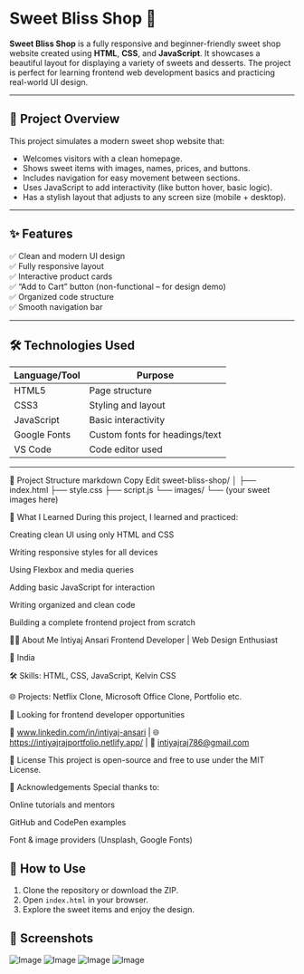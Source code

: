 # Sweet Bliss Shop 🍭

**Sweet Bliss Shop** is a fully responsive and beginner-friendly sweet shop 
website created using **HTML**, **CSS**, and **JavaScript**. It showcases a 
beautiful layout for displaying a variety of sweets and desserts. The project is
perfect for learning frontend web development basics and practicing real-world UI design.

---

## 📌 Project Overview

This project simulates a modern sweet shop website that:

- Welcomes visitors with a clean homepage.
- Shows sweet items with images, names, prices, and buttons.
- Includes navigation for easy movement between sections.
- Uses JavaScript to add interactivity (like button hover, basic logic).
- Has a stylish layout that adjusts to any screen size (mobile + desktop).

---

## ✨ Features

✅ Clean and modern UI design  
✅ Fully responsive layout  
✅ Interactive product cards  
✅ “Add to Cart” button (non-functional – for design demo)  
✅ Organized code structure  
✅ Smooth navigation bar  

---

## 🛠️ Technologies Used

| Language/Tool | Purpose                        |
|---------------|--------------------------------|
| HTML5         | Page structure                 |
| CSS3          | Styling and layout             |
| JavaScript    | Basic interactivity            |
| Google Fonts  | Custom fonts for headings/text |
| VS Code       | Code editor used               |

---

📁 Project Structure
markdown
Copy
Edit
sweet-bliss-shop/
│
├── index.html
├── style.css
├── script.js
└── images/
    └── (your sweet images here)


🧠 What I Learned
During this project, I learned and practiced:

Creating clean UI using only HTML and CSS

Writing responsive styles for all devices

Using Flexbox and media queries

Adding basic JavaScript for interaction

Writing organized and clean code

Building a complete frontend project from scratch

👨‍💻 About Me
Intiyaj Ansari
Frontend Developer | Web Design Enthusiast

📍 India

🛠 Skills: HTML, CSS, JavaScript, Kelvin CSS

🌐 Projects: Netflix Clone, Microsoft Office Clone, Portfolio etc.

💼 Looking for frontend developer opportunities

🔗 www.linkedin.com/in/intiyaj-ansari | 🌐 https://intiyajrajportfolio.netlify.app/ | 📧 intiyajraj786@gmail.com

📄 License
This project is open-source and free to use under the MIT License.

🙏 Acknowledgements
Special thanks to:

Online tutorials and mentors

GitHub and CodePen examples

Font & image providers (Unsplash, Google Fonts)

## 🔧 How to Use

1. Clone the repository or download the ZIP.
2. Open `index.html` in your browser.
3. Explore the sweet items and enjoy the design.

## 📸 Screenshots

![Image](https://github.com/user-attachments/assets/cbb6d2dc-b443-482e-9986-20879c881401)
![Image](https://github.com/user-attachments/assets/94ce1251-8c8c-4837-abd2-7e4ae9c35d81)
![Image](https://github.com/user-attachments/assets/9f0790a6-e374-4879-86a0-2bac2b287f49)
![Image](https://github.com/user-attachments/assets/3b10617a-1441-4546-9805-38f72fbf447e)

